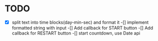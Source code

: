 # TODO

-[x] split text into time blocks(day-min-sec) and format it
-[] implement formatted string with input
-[] Add callback for START button
-[] Add callback for RESTART button
-[] start countdown, use Date api 